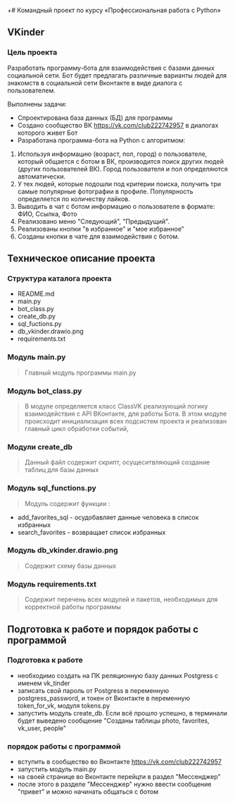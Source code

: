 +# Командный проект по курсу «Профессиональная работа с Python»

## VKinder

### Цель проекта

Разработать программу-бота для взаимодействия с базами данных социальной сети. Бот будет предлагать различные варианты людей для знакомств в социальной сети Вконтакте в виде диалога с пользователем.

Выполнены задачи:
- Спроектирована база данных (БД) для программы
- Создано сообщество ВК https://vk.com/club222742957 в диалогах которого живет Бот
- Разработана программа-бота на Python с алгоритмом:
1. Используя информацию (возраст, пол, город) о пользователе, который общается с ботом в ВК, производится поиск других людей (других пользователей ВК). Город пользователя и пол определяются автоматически.
2. У тех людей, которые подошли под критерии поиска, получить три самые популярные фотографии в профиле. Популярность определяется по количеству лайков.
3. Выводить в чат с ботом информацию о пользователе в формате: ФИО, Ссылка, Фото
4. Реализовано меню "Следующий", "Предыдущий".
5. Реализованы кнопки "в избранное" и "мое избранное"
6. Созданы кнопки в чате для взаимодействия с ботом.

## Техническое описание проекта

### Структура каталога проекта

- README.md
- main.py
- bot_class.py
- create_db.py
- sql_fuctions.py
- db_vkinder.drawio.png
- requirements.txt
  
### Модуль main.py

> Главный модуль программы main.py

### Модуль bot_class.py
>В модуле определяется класс ClassVK реализующий логику взаимодействия с API ВКонтакте, для работы Бота.
>В этом модуле происходит инициализация всех подсистем проекта и реализован главный цикл обработки событий,

### Модули create_db
> Данный файл содержит скрипт, осущеситвляющий создание таблиц для базы данных

### Модуль sql_functions.py
> Модуль содержит функции :
- add_favorites_sql - осудобавляет данные человека в список избранных
- search_favorites - возвращает список избранных

### Модуль db_vkinder.drawio.png
> Содержит схему базы данных

### Модуль requirements.txt
> Содержит перечень всех модулей и пакетов, необходимых для корректной работы программы


## Подготовка к работе и порядок работы с программой

### Подготовка к работе
- необходимо создать на ПК реляционную базу данных Postgress с именем vk_tinder
- записать свой пароль от Postgress в переменную postgress_password, и токен от Вконтакте в переменную token_for_vk,  модуля tokens.py
- запустить модуль create_db. Если всё прошло успешно, в терминали будет выведено сообщение "Созданы таблицы photo, favorites, vk_user, people"

### порядок работы с программой
- вступить в сообщество во Вконтакте https://vk.com/club222742957  
- запустить модуль main.py
- на своей странице во Вконтакте перейцти в раздел "Мессенджер"
- после этого в разделе "Мессенджер" нужно ввести сообщение "привет" и можно начинать общаться с ботом
